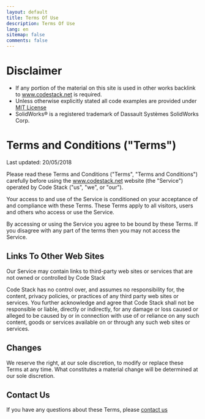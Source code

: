 ```yaml
---
layout: default
title: Terms Of Use
description: Terms Of Use
lang: en
sitemap: false
comments: false
---
```

# Disclaimer

* If any portion of the material on this site is used in other works backlink to www.codestack.net is required.
* Unless otherwise explicitly stated all code examples are provided under [MIT License](LICENSE.md)
* SolidWorks® is a registered trademark of Dassault Systèmes SolidWorks Corp.

# Terms and Conditions ("Terms")

Last updated: 20/05/2018

Please read these Terms and Conditions ("Terms", "Terms and Conditions") carefully before using the www.codestack.net website (the "Service") operated by Code Stack ("us", "we", or "our").

Your access to and use of the Service is conditioned on your acceptance of and compliance with these Terms. These Terms apply to all visitors, users and others who access or use the Service.

By accessing or using the Service you agree to be bound by these Terms. If you disagree with any part of the terms then you may not access the Service.

## Links To Other Web Sites

Our Service may contain links to third-party web sites or services that are not owned or controlled by  Code Stack

Code Stack has no control over, and assumes no responsibility for, the content, privacy policies, or practices of any third party web sites or services. You further acknowledge and agree that Code Stack shall not be responsible or liable, directly or indirectly, for any damage or loss caused or alleged to be caused by or in connection with use of or reliance on any such content, goods or services available on or through any such web sites or services.

## Changes

We reserve the right, at our sole discretion, to modify or replace these Terms at any time. What constitutes a material change will be determined at our sole discretion.

## Contact Us

If you have any questions about these Terms, please [contact us](mailto:codestack.net@gmail.com)
